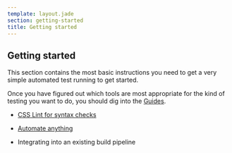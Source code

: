 ```yaml
---
template: layout.jade
section: getting-started
title: Getting started
---
```


## Getting started

This section contains the most basic instructions you need to get a very simple automated test running to get started.

Once you have figured out which tools are most appropriate for the kind of testing you want to do, you should dig into the [Guides](/guides/).

  * [CSS Lint for syntax checks](/getting-started/css-lint-syntax-check.html)

  * [Automate anything](/getting-started/automate-anything.html)

  * Integrating into an existing build pipeline

